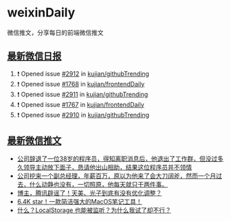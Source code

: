 # weixinDaily
微信推文，分享每日的前端微信推文

## [最新微信日报](https://github.com/kujian/weixinDaily/issues)

<!--START_SECTION:activity-->
1. ❗ Opened issue [#2912](https://github.com/kujian/githubTrending/issues/2912) in [kujian/githubTrending](https://github.com/kujian/githubTrending)
2. ❗ Opened issue [#1768](https://github.com/kujian/frontendDaily/issues/1768) in [kujian/frontendDaily](https://github.com/kujian/frontendDaily)
3. ❗ Opened issue [#2911](https://github.com/kujian/githubTrending/issues/2911) in [kujian/githubTrending](https://github.com/kujian/githubTrending)
4. ❗ Opened issue [#1767](https://github.com/kujian/frontendDaily/issues/1767) in [kujian/frontendDaily](https://github.com/kujian/frontendDaily)
5. ❗ Opened issue [#2910](https://github.com/kujian/githubTrending/issues/2910) in [kujian/githubTrending](https://github.com/kujian/githubTrending)
<!--END_SECTION:activity-->


## [最新微信推文](https://weixin.qdkfweb.cn/)

<!-- BLOG-POST-LIST:START -->
- [公司辞退了一位38岁的程序员，得知离职消息后，他退出了工作群，但没过多久领导主动放下面子，恳请他出山相助，结果这位程序员并不领情](https://weixin.qdkfweb.cn/57137.html)
- [公司挖来一个副总经理，年薪百万，原以为他来了会大刀阔斧，然而一个月过去，什么动静也没有，一切照原，他每天就只干两件事。](https://weixin.qdkfweb.cn/57138.html)
- [博主，腾讯辟谣了！天美、光子到底有没有优化调整？](https://weixin.qdkfweb.cn/57144.html)
- [6.4K star！一款简洁强大的MacOS笔记工具！](https://weixin.qdkfweb.cn/57159.html)
- [什么？LocalStorage 也能被监听？为什么我试了却不行？](https://weixin.qdkfweb.cn/57110.html)
<!-- BLOG-POST-LIST:END -->